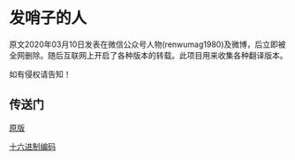 # 发哨子的人

原文2020年03月10日发表在微信公众号人物(renwumag1980)及微博，后立即被全网删除。随后互联网上开启了各种版本的转载。此项目用来收集各种翻译版本。

如有侵权请告知！

## 传送门

[原版](https://github.com/jcq15/whistle/blob/master/%E5%8F%91%E5%93%A8%E5%AD%90%E7%9A%84%E4%BA%BA-%E5%8E%9F%E6%96%87.md)

[十六进制编码](https://github.com/jcq15/whistle/blob/master/16%E8%BF%9B%E5%88%B6%E7%BC%96%E7%A0%81)
